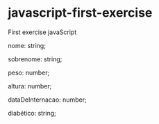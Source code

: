 # javascript-first-exercise
First exercise javaScript 

nome: string;

sobrenome: string;

peso: number;

altura: number;

dataDeInternacao: number;

diabético: string;

